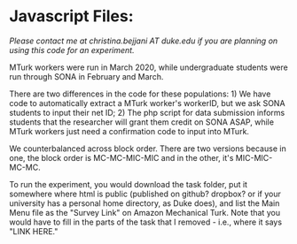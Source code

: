 # Javascript Files:

*Please contact me at christina.bejjani AT duke.edu if you are planning on using this code for an experiment.* 

MTurk workers were run in March 2020, while undergraduate students were run through SONA in February and March.

There are two differences in the code for these populations: 1) We have code to automatically extract a MTurk worker's workerID, but we ask SONA students to input their net ID; 2) The php script for data submission informs students that the researcher will grant them credit on SONA ASAP, while MTurk workers just need a confirmation code to input into MTurk.

We counterbalanced across block order. There are two versions because in one, the block order is MC-MC-MIC-MIC and in the other, it's MIC-MIC-MC-MC.

To run the experiment, you would download the task folder, put it somewhere where html is public (published on github? dropbox? or if your university has a personal home directory, as Duke does), and list the Main Menu file as the "Survey Link" on Amazon Mechanical Turk. Note that you would have to fill in the parts of the task that I removed - i.e., where it says "LINK HERE."

